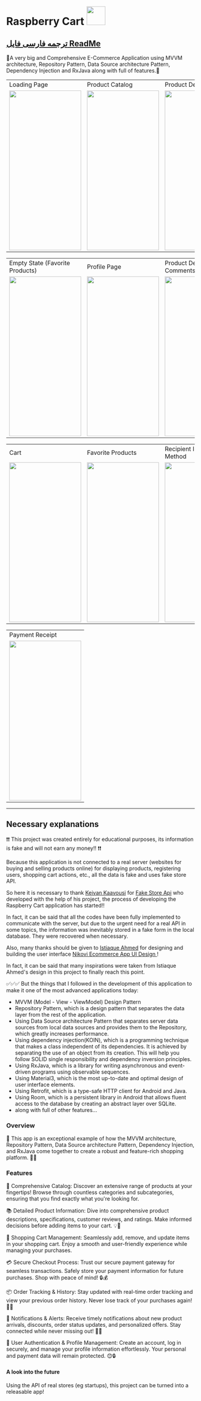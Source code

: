 # Raspberry Cart <img src="https://github.com/AliImanifard/Raspberry_Cart/assets/139173054/716740a8-51d0-4428-b027-e0ef1f5cf14b" width="50" height="50">
## [ترجمه فارسی فایل ReadMe](https://github.com/AliImanifard/Raspberry_Cart/blob/master/README-fa.md)
🛒A very big and Comprehensive E-Commerce Application using MVVM architecture, Repository Pattern, Data Source architecture Pattern, Dependency Injection and RxJava along with full of features.🛒<br/>

<table>
  <tr>
    <td>Loading Page</td>
    <td>Product Catalog</td>
    <td>Product Detail</td>
  </tr>
  <tr>
    <td><img src="https://github.com/AliImanifard/Raspberry_Cart/assets/139173054/88f18ea2-864f-4cbf-aade-9f864ebe6f5c" width=192 height=427></td>
    <td><img src="https://github.com/AliImanifard/Raspberry_Cart/assets/139173054/b54458c9-2b14-441b-bee7-62abeb23156c" width=192 height=427></td>
    <td><img src="https://github.com/AliImanifard/Raspberry_Cart/assets/139173054/d2f84679-09b7-4ec9-9951-65d7f70f42a1" width=192 height=427></td>
  </tr>
 </table>

 <table>
  <tr>
    <td>Empty State (Favorite Products)</td>
    <td>Profile Page</td>
    <td>Product Description & Comments</td>
  </tr>
  <tr>
    <td><img src="https://github.com/AliImanifard/Raspberry_Cart/assets/139173054/ca5ec4f6-20d6-464d-b05b-36f24b8886db" width=192 height=427></td>
    <td><img src="https://github.com/AliImanifard/Raspberry_Cart/assets/139173054/edd0dedd-8879-4810-820a-5ba80360c181" width=192 height=427></td>
    <td><img src="https://github.com/AliImanifard/Raspberry_Cart/assets/139173054/967c06c2-233e-4f45-9bf4-494885d7465a" width=192 height=427></td>
  </tr>
 </table>

 <table>
  <tr>
    <td>Cart</td>
    <td>Favorite Products</td>
    <td>Recipient Info & Payment Method</td>
  </tr>
  <tr>
    <td><img src="https://github.com/AliImanifard/Raspberry_Cart/assets/139173054/831e5ae4-2e54-4c46-88ef-91c451ebcd5f" width=192 height=427></td>
    <td><img src="https://github.com/AliImanifard/Raspberry_Cart/assets/139173054/a6ba60dd-6616-48d6-ac57-243de53cf2f3" width=192 height=427></td>
    <td><img src="https://github.com/AliImanifard/Raspberry_Cart/assets/139173054/3533bada-3531-40f7-99f7-7fcccffe769d" width=192 height=427></td>
  </tr>
 </table>

 <table>
  <tr>
    <td>Payment Receipt</td>
  </tr>
  <tr>
    <td><img src="https://github.com/AliImanifard/Raspberry_Cart/assets/139173054/c710ccac-6dd7-419c-a3f4-85ab3e84fa1d" width=192 height=427></td>
  </tr>
 </table>













***
## Necessary explanations
❗❗ This project was created entirely for educational purposes, its information is fake and will not earn any money!! ❗❗

Because this application is not connected to a real server (websites for buying and selling products online) for displaying products, registering users, shopping cart actions, etc., all the data is fake and uses fake store API.

So here it is necessary to thank [Keivan Kaavousi](https://github.com/keikaavousi) for [Fake Store Api](https://github.com/keikaavousi/fake-store-api) who developed with the help of his project, the process of developing the Raspberry Cart application has started!!

In fact, it can be said that all the codes have been fully implemented to communicate with the server, but due to the urgent need for a real API in some topics, the information was inevitably stored in a fake form in the local database. They were recovered when necessary.

Also, many thanks should be given to [Istiaque Ahmed](https://www.figma.com/@istiaqueomi) for designing and building the user interface [Nikovi Ecommerce App UI Design
](https://www.figma.com/community/file/1085575374404058043)!

In fact, it can be said that many inspirations were taken from Istiaque Ahmed's design in this project to finally reach this point.

✅✅✅ But the things that I followed in the development of this application to make it one of the most advanced applications today:
+ MVVM (Model - View - ViewModel) Design Pattern
+ Repository Pattern, which is a design pattern that separates the data layer from the rest of the application.
+ Using Data Source architecture Pattern that separates server data sources from local data sources and provides them to the Repository, which greatly increases performance.
+ Using dependency injection(KOIN), which is a programming technique that makes a class independent of its dependencies. It is achieved by separating the use of an object from its creation. This will help you follow SOLID single responsibility and dependency inversion principles.
+ Using RxJava, which is a library for writing asynchronous and event-driven programs using observable sequences.
+ Using Material3, which is the most up-to-date and optimal design of user interface elements.
+ Using Retrofit, which is a type-safe HTTP client for Android and Java.
+ Using Room, which is a persistent library in Android that allows fluent access to the database by creating an abstract layer over SQLite.
+ along with full of other features...



### Overview
🎉 This app is an exceptional example of how the MVVM architecture, Repository Pattern, Data Source architecture Pattern, Dependency Injection, and RxJava come together to create a robust and feature-rich shopping platform. 🛒💪

### Features

🌟 Comprehensive Catalog: Discover an extensive range of products at your fingertips! Browse through countless categories and subcategories, ensuring that you find exactly what you're looking for.

📚 Detailed Product Information: Dive into comprehensive product descriptions, specifications, customer reviews, and ratings. Make informed decisions before adding items to your cart. 💡📝

🛒 Shopping Cart Management: Seamlessly add, remove, and update items in your shopping cart. Enjoy a smooth and user-friendly experience while managing your purchases.

💳 Secure Checkout Process: Trust our secure payment gateway for seamless transactions. Safely store your payment information for future purchases. Shop with peace of mind! 🔒💰

📦 Order Tracking & History: Stay updated with real-time order tracking and view your previous order history. Never lose track of your purchases again! 📮✅

💌 Notifications & Alerts: Receive timely notifications about new product arrivals, discounts, order status updates, and personalized offers. Stay connected while never missing out! 📩🔔

🔐 User Authentication & Profile Management: Create an account, log in securely, and manage your profile information effortlessly. Your personal and payment data will remain protected. 😊🔒


#### A look into the future
Using the API of real stores (eg startups), this project can be turned into a releasable app!
